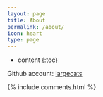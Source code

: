```yaml
---
layout: page
title: About
permalink: /about/
icon: heart
type: page
---
```


* content
{:toc}

Github account: [largecats](https://github.com/largecats)


<!-- ## Comments -->

{% include comments.html %}
